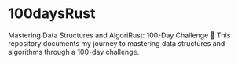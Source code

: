 # 100daysRust
Mastering Data Structures and AlgoriRust: 100-Day Challenge 🚀  This repository documents my journey to mastering data structures and algorithms through a 100-day challenge. 
